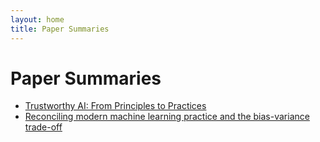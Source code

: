 ```yaml
---
layout: home
title: Paper Summaries
---
```


# Paper Summaries

- [Trustworthy AI: From Principles to Practices](Li2023.md)
- [Reconciling modern machine learning practice and the bias-variance trade-off](Belkin2019.md)
